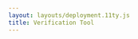 ```yaml
---
layout: layouts/deployment.11ty.js
title: Verification Tool
---
```


<oe-verification-grid id="verification-grid" grid-size="1">
    <oe-classification tag="Birds" true-shortcut="q"></oe-classification>
    <oe-classification tag="Insects" true-shortcut="w"></oe-classification>
    <oe-classification tag="Frogs" true-shortcut="e"></oe-classification>
    <oe-classification tag="Rain" true-shortcut="r"></oe-classification>
    <oe-classification tag="Wind" true-shortcut="t"></oe-classification>
    <oe-classification tag="Human" true-shortcut="y"></oe-classification>
    <oe-classification tag="Silence" true-shortcut="u"></oe-classification>
    <oe-data-source id="data-source" slot="data-source" for="verification-grid" local></oe-data-source>
</oe-verification-grid>

<script>
const helpMessage = `
Please input your A2O 'Authentication Token'.
You can find your authentication token at the bottom left corner of data.acousticobservatory.org/my_account

1. Go to data.acousticobservatory.org
2. Click on "Log In" in the menu bar
3. Log into your account using your email and password
4. Click on your username in the top-right of the menu bar
5. In the bottom left of your profile, you should see a card called 'Authentication Token'. Press the eye icon, then copy the text
6. Paste the text into this prompt and press 'Ok'
`;
let madeDecision = false;

function createUrlTransformer(authToken) {
    return (url, subject) => {
      // sometimes this dataset will have a url field, sometimes it will not
      // if it does we want to use the "url" column, if not, then we can
      // automatically derive it from the other columns
      const derivedUrl = !!url ? url : deriveUrlFromSubject(subject)
      return `${derivedUrl}&user_token=${authToken}`;
    }
}

function deriveUrlFromSubject(subject) {
  const apiRoot = "https://api.acousticobservatory.org";

  const audioRecordingId = subject.RecordingID;
  const startOffset = subject.Start;
  const endOffset = subject.End;

  return `${apiRoot}/audio_recordings/${audioRecordingId}/media.flac` +
         `?start_offset=${startOffset}&end_offset=${endOffset}`;
}

function setup() {
    const verificationGrid = document.getElementById("verification-grid");
    const dataSource = document.getElementById("data-source");
    let authToken = undefined;

    verificationGrid.addEventListener("decision", () => {
        madeDecision = true;
    });

    // if the user doesn't put in an authentication token or presses cancel
    // we want to keep showing them the auth token prompt
    do {
        authToken = prompt(helpMessage);
    } while (!authToken)

    // we use a url transformer to add the user_token parameter to all the
    // subject urls
    // this authentication token will NOT be added to the results output
    verificationGrid.urlTransformer = createUrlTransformer(authToken);
}

window.addEventListener("load", () => {
    setup();
});

window.addEventListener("beforeunload", (e) => {
    if (madeDecision) {
        e.preventDefault();
        e.returnValue = "";
    }
});
</script>
